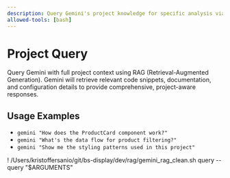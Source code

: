 ```yaml
---
description: Query Gemini's project knowledge for specific analysis via RAG
allowed-tools: [bash]
---
```


# Project Query

Query Gemini with full project context using RAG (Retrieval-Augmented Generation). Gemini will retrieve relevant code snippets, documentation, and configuration details to provide comprehensive, project-aware responses.

## Usage Examples
- `gemini "How does the ProductCard component work?"`
- `gemini "What's the data flow for product filtering?"`
- `gemini "Show me the styling patterns used in this project"`

! /Users/kristoffersanio/git/bs-display/dev/rag/gemini_rag_clean.sh query --query "$ARGUMENTS"